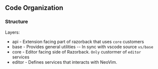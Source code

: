 ## Code Organization

### Structure

Layers:

- api - Extension facing part of razorback that uses `core` customers
- base - Provides general utilities -- In sync with vscode source `vs/base`
- core - Editor facing side of Razorback. `Only` custormer of `editor` services
- editor - Defines services that interacts with NeoVim.
